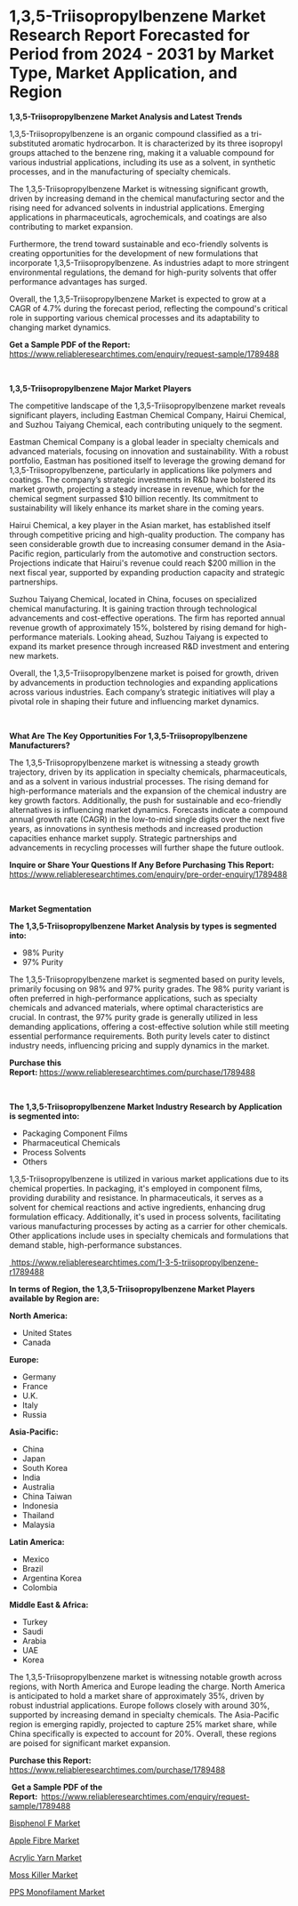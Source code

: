 <p><h1>1,3,5-Triisopropylbenzene Market Research Report Forecasted for Period from 2024 -  2031 by Market Type, Market Application, and Region</h1></p><p><strong>1,3,5-Triisopropylbenzene Market Analysis and Latest Trends</strong></p>
<p><p>1,3,5-Triisopropylbenzene is an organic compound classified as a tri-substituted aromatic hydrocarbon. It is characterized by its three isopropyl groups attached to the benzene ring, making it a valuable compound for various industrial applications, including its use as a solvent, in synthetic processes, and in the manufacturing of specialty chemicals.</p><p>The 1,3,5-Triisopropylbenzene Market is witnessing significant growth, driven by increasing demand in the chemical manufacturing sector and the rising need for advanced solvents in industrial applications. Emerging applications in pharmaceuticals, agrochemicals, and coatings are also contributing to market expansion. </p><p>Furthermore, the trend toward sustainable and eco-friendly solvents is creating opportunities for the development of new formulations that incorporate 1,3,5-Triisopropylbenzene. As industries adapt to more stringent environmental regulations, the demand for high-purity solvents that offer performance advantages has surged. </p><p>Overall, the 1,3,5-Triisopropylbenzene Market is expected to grow at a CAGR of 4.7% during the forecast period, reflecting the compound's critical role in supporting various chemical processes and its adaptability to changing market dynamics.</p></p>
<p><strong>Get a Sample PDF of the Report:&nbsp;</strong> <a href="https://www.reliableresearchtimes.com/enquiry/request-sample/1789488?utm_campaign=1530&utm_medium=2&utm_source=Github&utm_content=ia&utm_term=09102024&utm_id=135-triisopropylbenzene">https://www.reliableresearchtimes.com/enquiry/request-sample/1789488</a></p>
<p>&nbsp;</p>
<p><strong>1,3,5-Triisopropylbenzene Major Market Players</strong></p>
<p><p>The competitive landscape of the 1,3,5-Triisopropylbenzene market reveals significant players, including Eastman Chemical Company, Hairui Chemical, and Suzhou Taiyang Chemical, each contributing uniquely to the segment.</p><p>Eastman Chemical Company is a global leader in specialty chemicals and advanced materials, focusing on innovation and sustainability. With a robust portfolio, Eastman has positioned itself to leverage the growing demand for 1,3,5-Triisopropylbenzene, particularly in applications like polymers and coatings. The company’s strategic investments in R&D have bolstered its market growth, projecting a steady increase in revenue, which for the chemical segment surpassed $10 billion recently. Its commitment to sustainability will likely enhance its market share in the coming years.</p><p>Hairui Chemical, a key player in the Asian market, has established itself through competitive pricing and high-quality production. The company has seen considerable growth due to increasing consumer demand in the Asia-Pacific region, particularly from the automotive and construction sectors. Projections indicate that Hairui's revenue could reach $200 million in the next fiscal year, supported by expanding production capacity and strategic partnerships.</p><p>Suzhou Taiyang Chemical, located in China, focuses on specialized chemical manufacturing. It is gaining traction through technological advancements and cost-effective operations. The firm has reported annual revenue growth of approximately 15%, bolstered by rising demand for high-performance materials. Looking ahead, Suzhou Taiyang is expected to expand its market presence through increased R&D investment and entering new markets.</p><p>Overall, the 1,3,5-Triisopropylbenzene market is poised for growth, driven by advancements in production technologies and expanding applications across various industries. Each company’s strategic initiatives will play a pivotal role in shaping their future and influencing market dynamics.</p></p>
<p>&nbsp;</p>
<p><strong>What Are The Key Opportunities For 1,3,5-Triisopropylbenzene Manufacturers?</strong></p>
<p><p>The 1,3,5-Triisopropylbenzene market is witnessing a steady growth trajectory, driven by its application in specialty chemicals, pharmaceuticals, and as a solvent in various industrial processes. The rising demand for high-performance materials and the expansion of the chemical industry are key growth factors. Additionally, the push for sustainable and eco-friendly alternatives is influencing market dynamics. Forecasts indicate a compound annual growth rate (CAGR) in the low-to-mid single digits over the next five years, as innovations in synthesis methods and increased production capacities enhance market supply. Strategic partnerships and advancements in recycling processes will further shape the future outlook.</p></p>
<p><strong>Inquire or Share Your Questions If Any Before Purchasing This Report:</strong> <a href="https://www.reliableresearchtimes.com/enquiry/pre-order-enquiry/1789488?utm_campaign=1530&utm_medium=2&utm_source=Github&utm_content=ia&utm_term=09102024&utm_id=135-triisopropylbenzene">https://www.reliableresearchtimes.com/enquiry/pre-order-enquiry/1789488</a></p>
<p>&nbsp;</p>
<p><strong>Market Segmentation</strong></p>
<p><strong>The 1,3,5-Triisopropylbenzene Market Analysis by types is segmented into:</strong></p>
<p><ul><li>98% Purity</li><li>97% Purity</li></ul></p>
<p><p>The 1,3,5-Triisopropylbenzene market is segmented based on purity levels, primarily focusing on 98% and 97% purity grades. The 98% purity variant is often preferred in high-performance applications, such as specialty chemicals and advanced materials, where optimal characteristics are crucial. In contrast, the 97% purity grade is generally utilized in less demanding applications, offering a cost-effective solution while still meeting essential performance requirements. Both purity levels cater to distinct industry needs, influencing pricing and supply dynamics in the market.</p></p>
<p><strong>Purchase this Report:&nbsp;</strong><a href="https://www.reliableresearchtimes.com/purchase/1789488?utm_campaign=1530&utm_medium=2&utm_source=Github&utm_content=ia&utm_term=09102024&utm_id=135-triisopropylbenzene">https://www.reliableresearchtimes.com/purchase/1789488</a></p>
<p>&nbsp;</p>
<p><strong>The 1,3,5-Triisopropylbenzene Market Industry Research by Application is segmented into:</strong></p>
<p><ul><li>Packaging Component Films</li><li>Pharmaceutical Chemicals</li><li>Process Solvents</li><li>Others</li></ul></p>
<p><p>1,3,5-Triisopropylbenzene is utilized in various market applications due to its chemical properties. In packaging, it's employed in component films, providing durability and resistance. In pharmaceuticals, it serves as a solvent for chemical reactions and active ingredients, enhancing drug formulation efficacy. Additionally, it's used in process solvents, facilitating various manufacturing processes by acting as a carrier for other chemicals. Other applications include uses in specialty chemicals and formulations that demand stable, high-performance substances.</p></p>
<p><a href="https://www.reliableresearchtimes.com/1-3-5-triisopropylbenzene-r1789488?utm_campaign=1530&utm_medium=2&utm_source=Github&utm_content=ia&utm_term=09102024&utm_id=135-triisopropylbenzene">&nbsp;https://www.reliableresearchtimes.com/1-3-5-triisopropylbenzene-r1789488</a></p>
<p><strong>In terms of Region, the 1,3,5-Triisopropylbenzene Market Players available by Region are:</strong></p>
<p>
    <p> <strong> North America: </strong>
        <ul>
            <li>United States</li>
            <li>Canada</li>
        </ul>
        </p> 
    <p> <strong> Europe: </strong>
        <ul>
            <li>Germany</li>
            <li>France</li>
            <li>U.K.</li>
            <li>Italy</li>
            <li>Russia</li>
        </ul>
        </p> 
    <p> <strong> Asia-Pacific: </strong>
        <ul>
            <li>China</li>
            <li>Japan</li>
            <li>South Korea</li>
            <li>India</li>
            <li>Australia</li>
            <li>China Taiwan</li>
            <li>Indonesia</li>
            <li>Thailand</li>
            <li>Malaysia</li>
        </ul>
        </p> 
    <p> <strong> Latin America: </strong>
        <ul>
            <li>Mexico</li>
            <li>Brazil</li>
            <li>Argentina Korea</li>
            <li>Colombia</li>
        </ul>
        </p> 
    <p> <strong> Middle East & Africa: </strong>
        <ul>
            <li>Turkey</li>
            <li>Saudi</li>
            <li>Arabia</li>
            <li>UAE</li>
            <li>Korea</li>
        </ul>
    </p>
    </p>
<p><p>The 1,3,5-Triisopropylbenzene market is witnessing notable growth across regions, with North America and Europe leading the charge. North America is anticipated to hold a market share of approximately 35%, driven by robust industrial applications. Europe follows closely with around 30%, supported by increasing demand in specialty chemicals. The Asia-Pacific region is emerging rapidly, projected to capture 25% market share, while China specifically is expected to account for 20%. Overall, these regions are poised for significant market expansion.</p></p>
<p><strong>Purchase this Report: </strong><a href="https://www.reliableresearchtimes.com/purchase/1789488?utm_campaign=1530&utm_medium=2&utm_source=Github&utm_content=ia&utm_term=09102024&utm_id=135-triisopropylbenzene">https://www.reliableresearchtimes.com/purchase/1789488</a></p>
<p>&nbsp;<strong>Get a Sample PDF of the Report:&nbsp;&nbsp;</strong><a href="https://www.reliableresearchtimes.com/enquiry/request-sample/1789488?utm_campaign=1530&utm_medium=2&utm_source=Github&utm_content=ia&utm_term=09102024&utm_id=135-triisopropylbenzene">https://www.reliableresearchtimes.com/enquiry/request-sample/1789488</a></p>
<p><strong></strong></p>
<p><p><a href="https://www.linkedin.com/pulse/bisphenol-f-market-report-product-type-normal-purity-fhigh-end-ldekf?utm_campaign=1530&utm_medium=2&utm_source=Github&utm_content=ia&utm_term=09102024&utm_id=135-triisopropylbenzene">Bisphenol F Market</a></p><p><a href="https://www.linkedin.com/pulse/global-apple-fibre-market-size-trends-analysis-regional-3iszc?utm_campaign=1530&utm_medium=2&utm_source=Github&utm_content=ia&utm_term=09102024&utm_id=135-triisopropylbenzene">Apple Fibre Market</a></p><p><a href="https://www.linkedin.com/pulse/acrylic-yarn-market-evolution-regional-adaptations-bimic?utm_campaign=1530&utm_medium=2&utm_source=Github&utm_content=ia&utm_term=09102024&utm_id=135-triisopropylbenzene">Acrylic Yarn Market</a></p><p><a href="https://www.linkedin.com/pulse/market-insights-global-moss-killer-forecast-innovation-4hwec?utm_campaign=1530&utm_medium=2&utm_source=Github&utm_content=ia&utm_term=09102024&utm_id=135-triisopropylbenzene">Moss Killer Market</a></p><p><a href="https://www.linkedin.com/pulse/pps-monofilament-market-size-growth-industry-analysis-m9bic?utm_campaign=1530&utm_medium=2&utm_source=Github&utm_content=ia&utm_term=09102024&utm_id=135-triisopropylbenzene">PPS Monofilament Market</a></p></p>